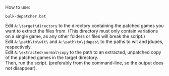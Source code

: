How to use:

    bulk-depatcher.bat

Edit `A:\target\directory` to the directory containing the patched games you want to extract the files from. (This directory must only contain variations on a single game, as any other folders or files will break the script.) 
<br>Edit `A:\path\to\wit\` and `A:\path\to\jdupes\` to the paths to wit and jdupes, respectively. 
<br>Edit `A:\extracted\normal\copy` to the path to an extracted, unpatched copy of the patched games in the target directory. 
<br>Then, run the script. (preferably from the command-line, so the output does not disappear).
